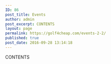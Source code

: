 ```yaml
---
ID: 86
post_title: Events
author: admin
post_excerpt: CONTENTS
layout: page
permalink: https://golf4cheap.com/events-2-2/
published: true
post_date: 2016-09-28 13:14:18
---
```

CONTENTS